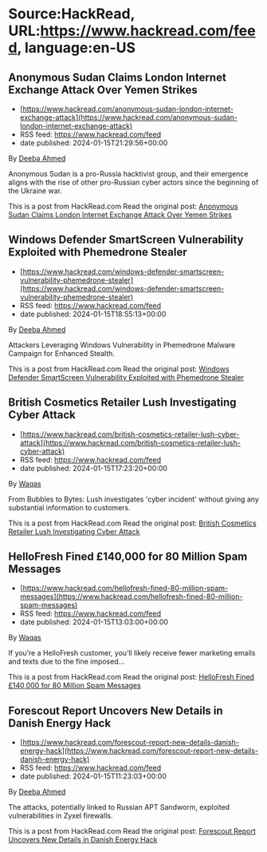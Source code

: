 # Source:HackRead, URL:https://www.hackread.com/feed, language:en-US

## Anonymous Sudan Claims London Internet Exchange Attack Over Yemen Strikes
 - [https://www.hackread.com/anonymous-sudan-london-internet-exchange-attack](https://www.hackread.com/anonymous-sudan-london-internet-exchange-attack)
 - RSS feed: https://www.hackread.com/feed
 - date published: 2024-01-15T21:29:56+00:00

<p>By <a href="https://www.hackread.com/author/deeba/" rel="nofollow">Deeba Ahmed</a></p>
<p>Anonymous Sudan is a pro-Russia hacktivist group, and their emergence aligns with the rise of other pro-Russian cyber actors since the beginning of the Ukraine war.</p>
<p>This is a post from HackRead.com Read the original post: <a href="https://www.hackread.com/anonymous-sudan-london-internet-exchange-attack/" rel="nofollow">Anonymous Sudan Claims London Internet Exchange Attack Over Yemen Strikes</a></p>

## Windows Defender SmartScreen Vulnerability Exploited with Phemedrone Stealer
 - [https://www.hackread.com/windows-defender-smartscreen-vulnerability-phemedrone-stealer](https://www.hackread.com/windows-defender-smartscreen-vulnerability-phemedrone-stealer)
 - RSS feed: https://www.hackread.com/feed
 - date published: 2024-01-15T18:55:13+00:00

<p>By <a href="https://www.hackread.com/author/deeba/" rel="nofollow">Deeba Ahmed</a></p>
<p>Attackers Leveraging Windows Vulnerability in Phemedrone Malware Campaign for Enhanced Stealth.</p>
<p>This is a post from HackRead.com Read the original post: <a href="https://www.hackread.com/windows-defender-smartscreen-vulnerability-phemedrone-stealer/" rel="nofollow">Windows Defender SmartScreen Vulnerability Exploited with Phemedrone Stealer</a></p>

## British Cosmetics Retailer Lush Investigating Cyber Attack
 - [https://www.hackread.com/british-cosmetics-retailer-lush-cyber-attack](https://www.hackread.com/british-cosmetics-retailer-lush-cyber-attack)
 - RSS feed: https://www.hackread.com/feed
 - date published: 2024-01-15T17:23:20+00:00

<p>By <a href="https://www.hackread.com/author/hackread/" rel="nofollow">Waqas</a></p>
<p>From Bubbles to Bytes: Lush investigates 'cyber incident' without giving any substantial information to customers.</p>
<p>This is a post from HackRead.com Read the original post: <a href="https://www.hackread.com/british-cosmetics-retailer-lush-cyber-attack/" rel="nofollow">British Cosmetics Retailer Lush Investigating Cyber Attack</a></p>

## HelloFresh Fined £140,000 for 80 Million Spam Messages
 - [https://www.hackread.com/hellofresh-fined-80-million-spam-messages](https://www.hackread.com/hellofresh-fined-80-million-spam-messages)
 - RSS feed: https://www.hackread.com/feed
 - date published: 2024-01-15T13:03:00+00:00

<p>By <a href="https://www.hackread.com/author/hackread/" rel="nofollow">Waqas</a></p>
<p>If you&#8217;re a HelloFresh customer, you&#8217;ll likely receive fewer marketing emails and texts due to the fine imposed&#8230;</p>
<p>This is a post from HackRead.com Read the original post: <a href="https://www.hackread.com/hellofresh-fined-80-million-spam-messages/" rel="nofollow">HelloFresh Fined £140,000 for 80 Million Spam Messages</a></p>

## Forescout Report Uncovers New Details in Danish Energy Hack
 - [https://www.hackread.com/forescout-report-new-details-danish-energy-hack](https://www.hackread.com/forescout-report-new-details-danish-energy-hack)
 - RSS feed: https://www.hackread.com/feed
 - date published: 2024-01-15T11:23:03+00:00

<p>By <a href="https://www.hackread.com/author/deeba/" rel="nofollow">Deeba Ahmed</a></p>
<p>The attacks, potentially linked to Russian APT Sandworm, exploited vulnerabilities in Zyxel firewalls.</p>
<p>This is a post from HackRead.com Read the original post: <a href="https://www.hackread.com/forescout-report-new-details-danish-energy-hack/" rel="nofollow">Forescout Report Uncovers New Details in Danish Energy Hack</a></p>

